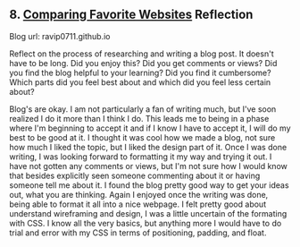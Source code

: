 ## 8. [Comparing Favorite Websites](8_technical_blog/readme.md) Reflection

Blog url: ravip0711.github.io

Reflect on the process of researching and writing a blog post. It doesn't have to be long. Did you enjoy this? Did you get comments or views? Did you find the blog helpful to your learning? Did you find it cumbersome? Which parts did you feel best about and which did you feel less certain about?

Blog's are okay. I am not particularly a fan of writing much, but I've soon realized I do it more than I think I do. This leads me to being in a phase where I'm beginning to accept it and if I know I have to accept it, I will do my best to be good at it. I thought it was cool how we made a blog, not sure how much I liked the topic, but I liked the design part of it. Once I was done writing, I was looking forward to formatting it my way and trying it out. I have not gotten any comments or views, but I'm not sure how I would know that besides explicitly seen someone commenting about it or having someone tell me about it. I found the blog pretty good way to get your ideas out, what you are thinking. Again I enjoyed once the writing was done, being able to format it all into a nice webpage. I felt pretty good about understand wireframing and design, I was a little uncertain of the formating with CSS. I know all the very basics, but anything more I would have to do trial and error with my CSS in terms of positioning, padding, and float.